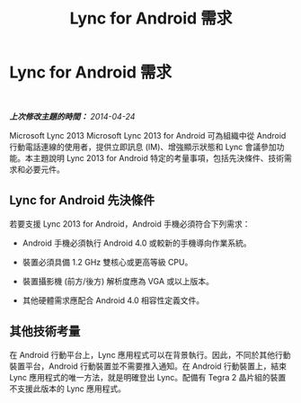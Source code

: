 ﻿---
title: Lync for Android 需求
TOCTitle: Lync for Android 需求
ms:assetid: 4ff53e03-0c1f-4a2b-9cec-1131c2a48563
ms:mtpsurl: https://technet.microsoft.com/zh-tw/library/Hh690980(v=OCS.15)
ms:contentKeyID: 53901812
ms.date: 08/10/2015
mtps_version: v=OCS.15
ms.translationtype: HT
---

# Lync for Android 需求

 

_**上次修改主題的時間：** 2014-04-24_

Microsoft Lync 2013 Microsoft Lync 2013 for Android 可為組織中從 Android 行動電話連線的使用者，提供立即訊息 (IM)、增強顯示狀態和 Lync 會議參加功能。本主題說明 Lync 2013 for Android 特定的考量事項，包括先決條件、技術需求和必要元件。

## Lync for Android 先決條件

若要支援 Lync 2013 for Android，Android 手機必須符合下列需求：

  - Android 手機必須執行 Android 4.0 或較新的手機導向作業系統。

  - 裝置必須具備 1.2 GHz 雙核心或更高等級 CPU。

  - 裝置攝影機 (前方/後方) 解析度應為 VGA 或以上版本。

  - 其他硬體需求應配合 Android 4.0 相容性定義文件。

## 其他技術考量

在 Android 行動平台上，Lync 應用程式可以在背景執行。因此，不同於其他行動裝置平台，Android 行動裝置並不需要推入通知。在 Android 行動裝置上，結束 Lync 應用程式的唯一方法，就是明確登出 Lync。配備有 Tegra 2 晶片組的裝置不支援此版本的 Lync 應用程式。

